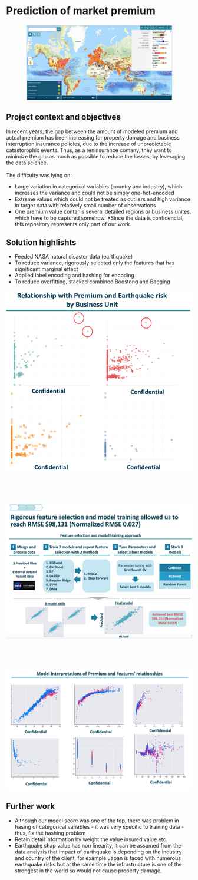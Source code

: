 # Prediction of market premium
<p align="center">
<img src="./03_Image/client map.png" alt="SCOR-Datathon" width="400">
</p>

<!-- markdown-toc start - Don't edit this section. Run M-x markdown-toc-refresh-toc -->

## Project context and objectives
In recent years, the gap between the amount of modeled premium and actual premium has been increasing for property damage and business interruption insurance policies, due to the increase of unpredictable catastorophic events. Thus, as a reninsurance comany, they want to minimize the gap as much as possible to reduce the losses, by leveraging the data science.<br>
<br>
The difficulty was lying on:
- Large variation in categorical variables (country and industry), which increases the variance and could not be simply one-hot-encoded 
- Extreme values which could not be treated as outliers and high variance in target data with relatively small number of observations
- One premium value contanis several detailed regions or business unites, which have to be captured somehow.
*Since the data is confidencial, this repository represents only part of our work.<br>

## Solution highlishts
- Feeded NASA natural disaster data (earthquake)
- To reduce variance, rigorously selected only the features that has significant marginal effect
- Applied label encoding and hashing for encoding
- To reduce overfitting, stacked combined Boostong and Bagging

<p align="center">
<img src="./03_Image/EarthquakeRisk.png" alt="Earthquake risk and premium" width="600">
</p>
<br><br><br>
<p align="center">
<img src="./03_Image/ModelBuildingApproach.png" alt="Approach" width="800">
</p>
<br><br><br>
<p align="center">
<img src="./03_Image/ShapValue.png" alt="Model interpretation" width="800">
</p>

## Further work
- Although our model score was one of the top, there was problem in hasing of categorical variables - it was very specific to training data - thus, fix the hashing problem
- Retain detail information by weight the value insured value etc.
- Earthquake shap value has non linearity, it can be assumed from the data analysis that impact of earthquake is depending on the industry and country of the client, 
for example Japan is faced with numerous earthquake risks but at the same time the infrustructure is one of the strongest in the world so would not cause property damage.
